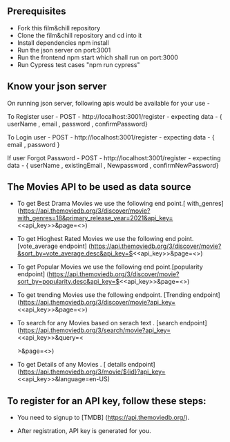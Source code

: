 ## Prerequisites
- Fork this film&chill repository
- Clone the film&chill repository and cd into it
- Install dependencies npm install
- Run the json server on port:3001
- Run the frontend npm start which shall run on port:3000
- Run Cypress test cases "npm run cypress"

## Know your json server
On running json server, following apis would be available for your use -

To Register user - POST - http://localhost:3001/register - expecting data - { userName , email , password , confirmPassword}

To Login user - POST - http://localhost:3001/register - expecting data - { email , password }

If user Forgot Password - POST - http://localhost:3001/register - expecting data - { userName , existingEmail , Newpassword , confirmNewPassword}


## The Movies API to be used as data source
- To get Best Drama Movies we use the following end point.[ with_genres]
(https://api.themoviedb.org/3/discover/movie?with_genres=18&primary_release_year=2021&api_key=<<api_key>>&page=<<page>>)

- To get Hioghest Rated Movies we use the following end point.[vote_average endpoint] 
(https://api.themoviedb.org/3/discover/movie?&sort_by=vote_average.desc&api_key=$<<api_key>>&page=<<page>>)

- To get Popular Movies we use the following end point.[popularity endpoint]
(https://api.themoviedb.org/3/discover/movie?sort_by=popularity.desc&api_key=$<<api_key>>&page=<<page>>)

- To get trending Movies use the following endpoint. [Trending endpoint]
(https://api.themoviedb.org/3/discover/movie?api_key=<<api_key>>&page=<<page>>)

- To search for any Movies based on serach text . [search endpoint]
(https://api.themoviedb.org/3/search/movie?api_key=<<api_key>>&query=<<search>>&page=<<page>>)

- To get Details of any Movies . [ details endpoint]
(https://api.themoviedb.org/3/movie/${id}?api_key=<<api_key>>&language=en-US)

## To register for an API key, follow these steps:
- You need to signup to [TMDB] (https://api.themoviedb.org/).

- After registration, API key is generated for you.